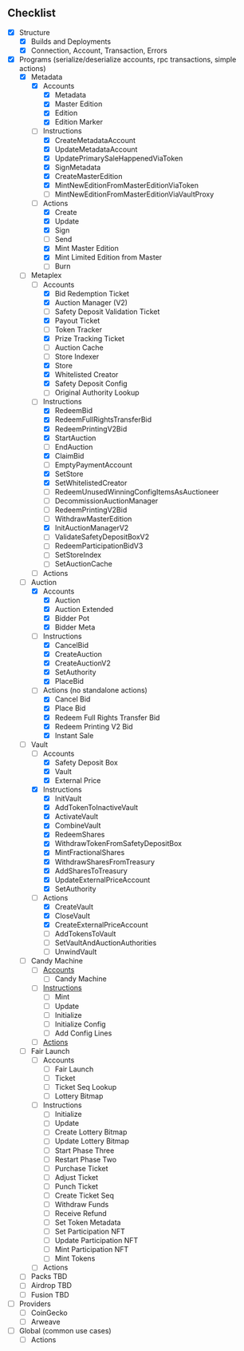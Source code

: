 ## Checklist

- [x] Structure
  - [x] Builds and Deployments
  - [x] Connection, Account, Transaction, Errors
- [x] Programs (serialize/deserialize accounts, rpc transactions, simple actions)
  - [x] Metadata
    - [x] Accounts
      - [x] Metadata
      - [x] Master Edition
      - [x] Edition
      - [x] Edition Marker
    - [ ] Instructions
      - [x] CreateMetadataAccount
      - [x] UpdateMetadataAccount
      - [x] UpdatePrimarySaleHappenedViaToken
      - [x] SignMetadata
      - [x] CreateMasterEdition
      - [x] MintNewEditionFromMasterEditionViaToken
      - [ ] MintNewEditionFromMasterEditionViaVaultProxy
    - [ ] Actions
      - [X] Create
      - [X] Update
      - [X] Sign
      - [ ] Send
      - [X] Mint Master Edition
      - [X] Mint Limited Edition from Master
      - [ ] Burn
  - [ ] Metaplex
    - [ ] Accounts
      - [x] Bid Redemption Ticket
      - [x] Auction Manager (V2)
      - [ ] Safety Deposit Validation Ticket
      - [x] Payout Ticket
      - [ ] Token Tracker
      - [x] Prize Tracking Ticket
      - [ ] Auction Cache
      - [ ] Store Indexer
      - [x] Store
      - [x] Whitelisted Creator
      - [x] Safety Deposit Config
      - [ ] Original Authority Lookup
    - [ ] Instructions
      - [x] RedeemBid
      - [x] RedeemFullRightsTransferBid
      - [x] RedeemPrintingV2Bid
      - [x] StartAuction
      - [ ] EndAuction
      - [x] ClaimBid
      - [ ] EmptyPaymentAccount
      - [x] SetStore
      - [x] SetWhitelistedCreator
      - [ ] RedeemUnusedWinningConfigItemsAsAuctioneer
      - [ ] DecommissionAuctionManager
      - [ ] RedeemPrintingV2Bid
      - [ ] WithdrawMasterEdition
      - [x] InitAuctionManagerV2
      - [ ] ValidateSafetyDepositBoxV2
      - [ ] RedeemParticipationBidV3
      - [ ] SetStoreIndex
      - [ ] SetAuctionCache
    - [ ] Actions
  - [ ] Auction
    - [x] Accounts
      - [x] Auction
      - [x] Auction Extended
      - [x] Bidder Pot
      - [x] Bidder Meta
    - [ ] Instructions
      - [x] CancelBid
      - [x] CreateAuction
      - [x] CreateAuctionV2
      - [x] SetAuthority
      - [x] PlaceBid
    - [ ] Actions (no standalone actions)
      - [x] Cancel Bid
      - [x] Place Bid
      - [x] Redeem Full Rights Transfer Bid
      - [x] Redeem Printing V2 Bid
      - [x] Instant Sale
  - [ ] Vault
    - [ ] Accounts
      - [x] Safety Deposit Box
      - [x] Vault
      - [x] External Price
    - [x] Instructions
      - [x] InitVault
      - [x] AddTokenToInactiveVault
      - [x] ActivateVault
      - [x] CombineVault
      - [x] RedeemShares
      - [x] WithdrawTokenFromSafetyDepositBox
      - [x] MintFractionalShares
      - [x] WithdrawSharesFromTreasury
      - [x] AddSharesToTreasury
      - [x] UpdateExternalPriceAccount
      - [x] SetAuthority
    - [ ] Actions
      - [x] CreateVault
      - [x] CloseVault
      - [x] CreateExternalPriceAccount
      - [ ] AddTokensToVault
      - [ ] SetVaultAndAuctionAuthorities
      - [ ] UnwindVault
  - [ ] Candy Machine
    - [ ] [Accounts](https://github.com/metaplex-foundation/metaplex-program-library/issues/28)
      - [ ] Candy Machine
    - [ ] [Instructions](https://github.com/metaplex-foundation/metaplex-program-library/issues/28)
      - [ ] Mint
      - [ ] Update
      - [ ] Initialize
      - [ ] Initialize Config
      - [ ] Add Config Lines
    - [ ] [Actions](https://github.com/metaplex-foundation/js/issues/110)
  - [ ] Fair Launch
    - [ ] Accounts
      - [ ] Fair Launch
      - [ ] Ticket
      - [ ] Ticket Seq Lookup
      - [ ] Lottery Bitmap
    - [ ] Instructions
      - [ ] Initialize
      - [ ] Update
      - [ ] Create Lottery Bitmap
      - [ ] Update Lottery Bitmap
      - [ ] Start Phase Three
      - [ ] Restart Phase Two
      - [ ] Purchase Ticket
      - [ ] Adjust Ticket
      - [ ] Punch Ticket
      - [ ] Create Ticket Seq
      - [ ] Withdraw Funds
      - [ ] Receive Refund
      - [ ] Set Token Metadata
      - [ ] Set Participation NFT
      - [ ] Update Participation NFT
      - [ ] Mint Participation NFT
      - [ ] Mint Tokens
    - [ ] Actions
  - [ ] Packs TBD
  - [ ] Airdrop TBD
  - [ ] Fusion TBD
- [ ] Providers
  - [ ] CoinGecko
  - [ ] Arweave
- [ ] Global (common use cases)
  - [ ] Actions
